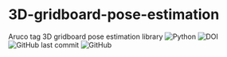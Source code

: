 # 3D-gridboard-pose-estimation
Aruco tag 3D gridboard pose estimation library
![Python](https://img.shields.io/badge/Python-2.7-green)
![DOI](https://img.shields.io/badge/doi-https://doi.org/10.3390/s20174825-green)
![GitHub last commit](https://img.shields.io/github/last-commit/robot-vsb-cz/3D-gridboard-pose-estimation) 
![GitHub](https://img.shields.io/github/license/robot-vsb-cz/3D-gridboard-pose-estimation)